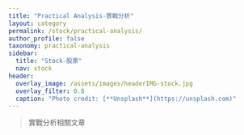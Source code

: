 ```yaml
---
title: "Practical Analysis-實戰分析"
layout: category
permalink: /stock/practical-analysis/
author_profile: false
taxonomy: practical-analysis
sidebar:
  title: "Stock-股票"
  nav: stock
header:
  overlay_image: /assets/images/headerIMG-stock.jpg
  overlay_filter: 0.8
  caption: "Photo credit: [**Unsplash**](https://unsplash.com)"
---
```


> 實戰分析相關文章